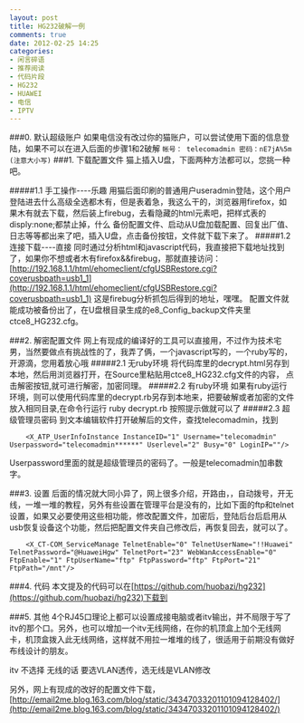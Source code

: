 ```yaml
---
layout: post
title: HG232破解一例
comments: true
date: 2012-02-25 14:25
categories:
- 闲言碎语
- 推荐阅读
- 代码片段
- HG232
- HUAWEI
- 电信
- IPTV
---
```


###0. 默认超级账户
如果电信没有改过你的猫账户，可以尝试使用下面的信息登陆，如果不可以在进入后面的步骤1和2破解
```帐号： telecomadmin 密码：nE7jA%5m (注意大小写)```
###1. 下载配置文件
猫上插入U盘，下面两种方法都可以，您挑一种吧。

<!--more-->

#####1.1 手工操作----乐趣
用猫后面印刷的普通用户useradmin登陆，这个用户登陆进去什么高级全选都木有，但是表着急，我这么干的，浏览器用firefox，如果木有就去下载，然后装上firebug，去看隐藏的html元素吧，把样式表的disply:none;都禁止掉，什么 备份配置文件、启动从U盘加载配置、回复出厂值、日志等等都出来了吧，插入U盘，点击备份按钮，文件就下载下来了。
#####1.2 连接下载----直接
同时通过分析html和javascript代码，我直接把下载地址找到了，如果你不想或者木有firefox&&firebug，那就直接访问：
[http://192.168.1.1/html/ehomeclient/cfgUSBRestore.cgi?coverusbpath=usb1_1](http://192.168.1.1/html/ehomeclient/cfgUSBRestore.cgi?coverusbpath=usb1_1) 这是firebug分析抓包后得到的地址，嘿嘿。
配置文件就能成功被备份出了，在U盘根目录生成的e8_Config_backup文件夹里ctce8_HG232.cfg。

###2. 解密配置文件
网上有现成的编译好的工具可以直接用，不过作为技术宅男，当然要做点有挑战性的了，我弄了俩，一个javascript写的，一个ruby写的，开源滴，您用着放心哦
#####2.1 无ruby环境
将代码库里的decrypt.html另存到本地，然后用浏览器打开，在Source里粘贴用ctce8_HG232.cfg文件的内容，
点击解密按钮,就可进行解密，加密同理。
#####2.2 有ruby环境
如果有ruby运行环境，则可以使用代码库里的decrypt.rb另存到本地来，把要破解或者加密的文件放入相同目录,在命令行运行 ruby decrypt.rb 按照提示做就可以了
#####2.3 超级管理员密码
到文本编辑软件打开破解后的文件，查找telecomadmin，找到
```
    <X_ATP_UserInfoInstance InstanceID="1" Username="telecomadmin" Userpassword="telecomadmin******" Userlevel="2" Busy="0" LoginIP=""/>
```
Userpassword里面的就是超级管理员的密码了。一般是telecomadmin加串数字。

###3. 设置
后面的情况就大同小异了，网上很多介绍，开路由，，自动拨号，开无线，一堆一堆的教程，另外有些设置在管理平台是没有的，比如下面的ftp和telnet设置，如果又必要使用这些相功能，修改配置文件，加密后，登陆后台后启用从usb恢复设备这个功能，然后把配置文件夹自己修改后，再恢复回去，就可以了。
```
    <X_CT-COM_ServiceManage TelnetEnable="0" TelnetUserName="!!Huawei" TelnetPassword="@HuaweiHgw" TelnetPort="23" WebWanAccessEnable="0" FtpEnable="1" FtpUserName="ftp" FtpPassword="ftp" FtpPort="21" FtpPath="/mnt"/>
```
###4. 代码
本文提及的代码可以在[https://github.com/huobazi/hg232](https://github.com/huobazi/hg232)下载到

###5.  其他
4个RJ45口理论上都可以设置成接电脑或者itv输出，并不局限于写了itv的那个口。另外，也可以增加一个itv无线网络，在你的机顶盒上加个无线网卡，机顶盒拨入此无线网络，这样就不用拉一堆堆的线了，很适用于前期没有做好布线设计的朋友。

itv 不选择 无线的话 要选VLAN透传，选无线是VLAN修改

另外，网上有现成的改好的配置文件下载，[http://email2me.blog.163.com/blog/static/34347033201101094128402/](http://email2me.blog.163.com/blog/static/34347033201101094128402/)
